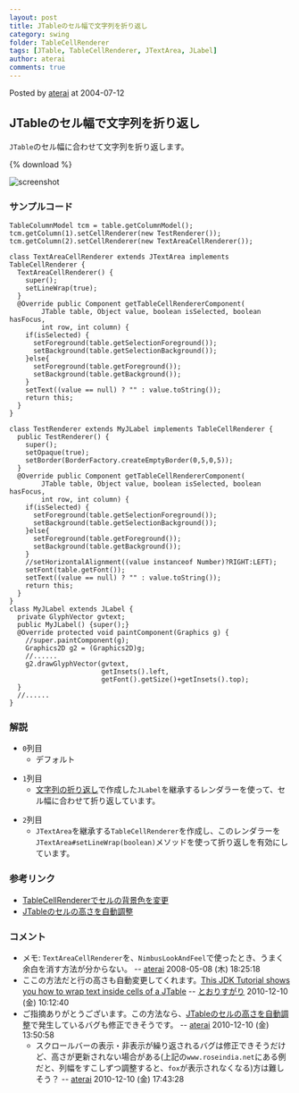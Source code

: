 ```yaml
---
layout: post
title: JTableのセル幅で文字列を折り返し
category: swing
folder: TableCellRenderer
tags: [JTable, TableCellRenderer, JTextArea, JLabel]
author: aterai
comments: true
---
```


Posted by [aterai](http://terai.xrea.jp/aterai.html) at 2004-07-12

## JTableのセル幅で文字列を折り返し
`JTable`のセル幅に合わせて文字列を折り返します。

{% download %}

![screenshot](https://lh4.googleusercontent.com/_9Z4BYR88imo/TQTUbGVPssI/AAAAAAAAAmA/dPiTKpwf1Ro/s800/TableCellRenderer.png)

### サンプルコード
<pre class="prettyprint"><code>TableColumnModel tcm = table.getColumnModel();
tcm.getColumn(1).setCellRenderer(new TestRenderer());
tcm.getColumn(2).setCellRenderer(new TextAreaCellRenderer());
</code></pre>
<pre class="prettyprint"><code>class TextAreaCellRenderer extends JTextArea implements TableCellRenderer {
  TextAreaCellRenderer() {
    super();
    setLineWrap(true);
  }
  @Override public Component getTableCellRendererComponent(
        JTable table, Object value, boolean isSelected, boolean hasFocus,
        int row, int column) {
    if(isSelected) {
      setForeground(table.getSelectionForeground());
      setBackground(table.getSelectionBackground());
    }else{
      setForeground(table.getForeground());
      setBackground(table.getBackground());
    }
    setText((value == null) ? "" : value.toString());
    return this;
  }
}
</code></pre>
<pre class="prettyprint"><code>class TestRenderer extends MyJLabel implements TableCellRenderer {
  public TestRenderer() {
    super();
    setOpaque(true);
    setBorder(BorderFactory.createEmptyBorder(0,5,0,5));
  }
  @Override public Component getTableCellRendererComponent(
        JTable table, Object value, boolean isSelected, boolean hasFocus,
        int row, int column) {
    if(isSelected) {
      setForeground(table.getSelectionForeground());
      setBackground(table.getSelectionBackground());
    }else{
      setForeground(table.getForeground());
      setBackground(table.getBackground());
    }
    //setHorizontalAlignment((value instanceof Number)?RIGHT:LEFT);
    setFont(table.getFont());
    setText((value == null) ? "" : value.toString());
    return this;
  }
}
class MyJLabel extends JLabel {
  private GlyphVector gvtext;
  public MyJLabel() {super();}
  @Override protected void paintComponent(Graphics g) {
    //super.paintComponent(g);
    Graphics2D g2 = (Graphics2D)g;
    //......
    g2.drawGlyphVector(gvtext,
                       getInsets().left,
                       getFont().getSize()+getInsets().top);
  }
  //......
}
</code></pre>

### 解説
- `0`列目
    - デフォルト

<!-- dummy comment line for breaking list -->

- `1`列目
    - [文字列の折り返し](http://terai.xrea.jp/Swing/GlyphVector.html)で作成した`JLabel`を継承するレンダラーを使って、セル幅に合わせて折り返しています。

<!-- dummy comment line for breaking list -->

- `2`列目
    - `JTextArea`を継承する`TableCellRenderer`を作成し、このレンダラーを`JTextArea#setLineWrap(boolean)`メソッドを使って折り返しを有効にしています。

<!-- dummy comment line for breaking list -->

### 参考リンク
- [TableCellRendererでセルの背景色を変更](http://terai.xrea.jp/Swing/StripeTable.html)
- [JTableのセルの高さを自動調整](http://terai.xrea.jp/Swing/AutoWrapTableCell.html)

<!-- dummy comment line for breaking list -->

### コメント
- メモ: `TextAreaCellRenderer`を、`NimbusLookAndFeel`で使ったとき、うまく余白を消す方法が分からない。 -- [aterai](http://terai.xrea.jp/aterai.html) 2008-05-08 (木) 18:25:18
- ここの方法だと行の高さも自動変更してくれます。[This JDK Tutorial shows you how to wrap text inside cells of a JTable](http://www.roseindia.net/javatutorials/JTable_in_JDK.shtml) -- [とおりすがり](http://terai.xrea.jp/とおりすがり.html) 2010-12-10 (金) 10:12:40
- ご指摘ありがとうございます。この方法なら、[JTableのセルの高さを自動調整](http://terai.xrea.jp/Swing/AutoWrapTableCell.html)で発生しているバグも修正できそうです。 -- [aterai](http://terai.xrea.jp/aterai.html) 2010-12-10 (金) 13:50:58
    - スクロールバーの表示・非表示が繰り返されるバグは修正できそうだけど、高さが更新されない場合がある(上記の`www.roseindia.net`にある例だと、列幅をすこしずつ調整すると、`fox`が表示されなくなる)方は難しそう？ -- [aterai](http://terai.xrea.jp/aterai.html) 2010-12-10 (金) 17:43:28

<!-- dummy comment line for breaking list -->

